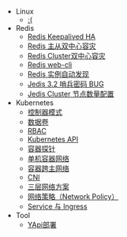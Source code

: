 - Linux
   - [:(](/linux/)
- Redis
   - [Redis Keepalived HA](/md/redis/keepalived-ha/keepalived-ha)
   - [Redis 主从双中心容灾](/md/redis/ms-dr/ms-dr)
   - [Redis Cluster双中心容灾](/md/redis/cluster-dr/cluster-dr)
   - [Redis web-cli](/md/redis/web-cli/web-cli)
   - [Redis 实例自动发现](/md/redis/redis-discover/redis-discover)
   - [Jedis 3.2 哨兵密码 BUG](/md/redis/sentinel-passwd-bug/sentinel-passwd-bug)
   - [Jedis Cluster 节点数量配置](/md/redis/cluster-nodes-cfg/cluster-nodes-cfg)
- Kubernetes
   - [控制器模式](/md/kubernetes/controller/controller)
   - [数据卷](/md/kubernetes/volume/volume)
   - [RBAC](/md/kubernetes/rbac/rbac)
   - [Kubernetes API](/md/kubernetes/k8s-api/k8s-api)
   - [容器探针](/md/kubernetes/probe/probe)
   - [单机容器网络](/md/kubernetes/container-network/container-network)
   - [容器跨主网络](/md/kubernetes/flannel/flannel)
   - [CNI](/md/kubernetes/cni/cni)
   - [三层网络方案](/md/kubernetes/calico/calico)
   - [网络策略（Network Policy）](/md/kubernetes/network-policy/network-policy)
   - [Service 与 Ingress](/md/kubernetes/service-ingress/service-ingress)
- Tool
   - [YApi部署](/md/tool/yapi-deploy/yapi-deploy)
